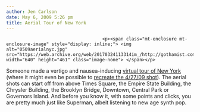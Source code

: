 ```yaml
---
author: Jen Carlson
date: May 6, 2009 5:26 pm
title: Aerial Tour of New York
---
```


	
										<p><span class="mt-enclosure mt-enclosure-image" style="display: inline;"> <img alt="0509aerialnyc.jpg" src="https://web.archive.org/web/20170324113314im_/http://gothamist.com/attachments/arts_jen/0509aerialnyc.jpg" width="640" height="461" class="image-none"> </span></p>

<p>Someone made a vertigo and nausea-inducing <a href="https://web.archive.org/web/20170324113314/http://www.pixelcase.com.au/vr/2009/newyork/">virtual tour of New York</a> (where it might even be possible to <a href="https://web.archive.org/web/20170324113314/http://gothamist.com/2009/05/06/air_force_one_nyc_flyover_photo_wil.php">recreate the 4/27/09 shot</a>). The aerial shots can start off from above Times Square, the Empire State Building, the Chrysler Building, the Brooklyn Bridge, Downtown, Central Park or Governors Island. And before you know it, with some points and clicks, you are pretty much just like Superman, albeit listening to new age synth pop.</p>					
										
									
				